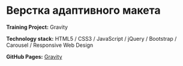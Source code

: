 # Верстка адаптивного макета

**Training Project:** Gravity

**Technology stack:** HTML5 / CSS3 / JavaScript / jQuery / Bootstrap / Carousel / Responsive Web Design

**GitHub Pages:** [Gravity](https://erikkopcha.github.io/gravity/)
